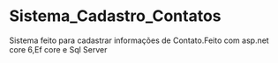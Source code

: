 # Sistema_Cadastro_Contatos
 Sistema feito para cadastrar informações de Contato.Feito com asp.net core 6,Ef core e Sql Server
